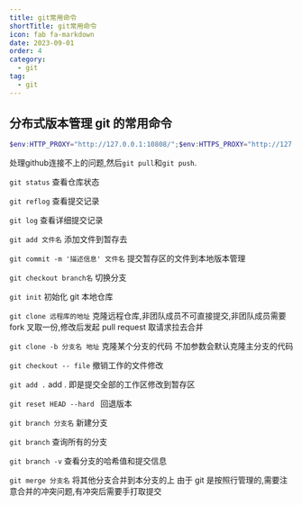 ```yaml
---
title: git常用命令
shortTitle: git常用命令
icon: fab fa-markdown
date: 2023-09-01
order: 4
category:
  - git
tag:
  - git
---
```


## 分布式版本管理 git 的常用命令

```powershell
$env:HTTP_PROXY="http://127.0.0.1:10808/";$env:HTTPS_PROXY="http://127.0.0.1:10808/"
```
处理github连接不上的问题,然后`git pull`和`git push`.

`git status` 查看仓库状态

`git reflog` 查看提交记录

`git log` 查看详细提交记录

`git add 文件名` 添加文件到暂存去

`git commit -m '描述信息' 文件名` 提交暂存区的文件到本地版本管理

`git checkout branch名` 切换分支

`git init` 初始化 git 本地仓库

`git clone 远程库的地址` 克隆远程仓库,非团队成员不可直接提交,非团队成员需要 fork 叉取一份,修改后发起 pull request 取请求拉去合并

`git clone -b 分支名 地址` 克隆某个分支的代码 不加参数会默认克隆主分支的代码

`git checkout -- file` 撤销工作的文件修改

`git add .` add . 即是提交全部的工作区修改到暂存区

`git reset HEAD --hard ` 回退版本

`git branch 分支名` 新建分支

`git branch` 查询所有的分支

`git branch -v` 查看分支的哈希值和提交信息

`git merge 分支名` 将其他分支合并到本分支的上
由于 git 是按照行管理的,需要注意合并的冲突问题,有冲突后需要手打取提交
